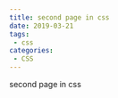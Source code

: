 ```yaml
---
title: second page in css
date: 2019-03-21
tags:
 - css
categories: 
 - CSS
---
```


second page in css